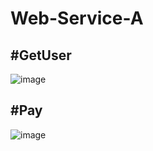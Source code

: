 # Web-Service-A


#GetUser
-----------------

![image](https://user-images.githubusercontent.com/92596077/201196774-3a40d6c7-d09f-401c-bcec-4e8efc8e3cf4.png)


#Pay
---------------
![image](https://user-images.githubusercontent.com/92596077/201197391-4d2be211-7f0e-449a-a083-a0b356b01fe3.png)
